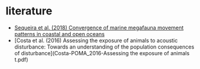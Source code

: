 # literature

- [Sequeira et al. (2018) Convergence of marine megafauna movement patterns in coastal and open oceans](Sequeira_etal_PNAS_2018.pdf)
- [Costa et al. (2016) Assessing the exposure of animals to acoustic disturbance: Towards an
understanding of the population consequences of disturbance](Costa-POMA_2016-Assessing the exposure of animals t.pdf)

